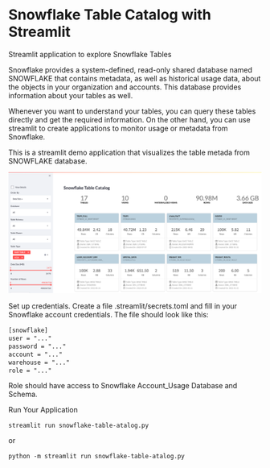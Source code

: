 # Snowflake Table Catalog with Streamlit
Streamlit application to explore Snowflake Tables

Snowflake provides a system-defined, read-only shared database named SNOWFLAKE that contains metadata, as well as historical usage data, about the objects in your organization and accounts. This database provides information about your tables as well. 

Whenever you want to understand your tables, you can query these tables directly and get the required information. On the other hand, you can use streamlit to create applications to monitor usage or metadata from Snowflake.

This is a streamlit demo application that visualizes the table metada from SNOWFLAKE database.

![This is an image](resources/Snowflake-Table-Catalog.png)


Set up credentials. Create a file .streamlit/secrets.toml and fill in your Snowflake account credentials. The file should look like this:

```
[snowflake]
user = "..."
password = "..."
account = "..."
warehouse = "..."
role = "..."
```

Role should have access to Snowflake Account_Usage Database and Schema.

Run Your Application
```
streamlit run snowflake-table-atalog.py

```
or 

```
python -m streamlit run snowflake-table-atalog.py

```
